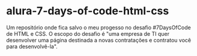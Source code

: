 # alura-7-days-of-code-html-css
 Um repositório onde fica salvo o meu progesso no desafio #7DaysOfCode de HTML e CSS. O escopo do desafio é "uma empresa de TI quer desenvolver uma página destinada a novas contratações e contratou você para desenvolvê-la".
